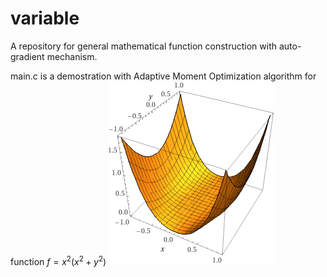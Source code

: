 # variable
A repository for general mathematical function construction with auto-gradient mechanism.

main.c is a demostration with Adaptive Moment Optimization algorithm for function $f = x^2(x^2 + y^2)$
![$f = x^2(x^2 + y^2)$](https://github.com/jcheng2020-github/variable/blob/main/f_img.gif)
